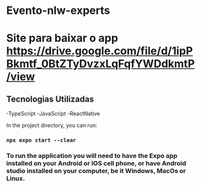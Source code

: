 # Evento-nlw-experts
# Site para baixar o app https://drive.google.com/file/d/1ipPBkmtf_0BtZTyDvzxLqFqfYWDdkmtP/view
## Tecnologias Utilizadas
-TypeScript
-JavaScript
-ReactNative

In the project directory, you can run:

### `npx expo start --clear`

### To run the application you will need to have the Expo app installed on your Android or IOS cell phone, or have Android studio installed on your computer, be it Windows, MacOs or Linux.
